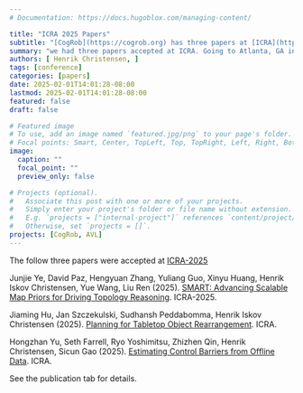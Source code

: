 ```yaml
---
# Documentation: https://docs.hugoblox.com/managing-content/

title: "ICRA 2025 Papers"
subtitle: "[CogRob](https://cogrob.org) has three papers at [ICRA](https://2025.ieee-icra.org/) "
summary: "we had three papers accepted at ICRA. Going to Atlanta, GA in May"
authors: [ Henrik Christensen, ]
tags: [conference]
categories: [papers]
date: 2025-02-01T14:01:28-08:00
lastmod: 2025-02-01T14:01:28-08:00
featured: false
draft: false

# Featured image
# To use, add an image named `featured.jpg/png` to your page's folder.
# Focal points: Smart, Center, TopLeft, Top, TopRight, Left, Right, BottomLeft, Bottom, BottomRight.
image:
  caption: ""
  focal_point: ""
  preview_only: false

# Projects (optional).
#   Associate this post with one or more of your projects.
#   Simply enter your project's folder or file name without extension.
#   E.g. `projects = ["internal-project"]` references `content/project/deep-learning/index.md`.
#   Otherwise, set `projects = []`.
projects: [CogRob, AVL]
---
```

The follow three papers were accepted at [ICRA-2025](https://2025.ieee-icra.org/)

Junjie Ye, David Paz, Hengyuan Zhang, Yuliang Guo, Xinyu Huang, Henrik Iskov Christensen, Yue Wang, Liu Ren (2025). [SMART: Advancing Scalable Map Priors for Driving Topology Reasoning](https://hichristensen.com/publication/icra-2025-smart/). ICRA-2025.

Jiaming Hu, Jan Szczekulski, Sudhansh Peddabomma, Henrik Iskov Christensen (2025). [Planning for Tabletop Object Rearrangement](https://hichristensen.com/publication/icra-2025-rearrange/). ICRA.

Hongzhan Yu, Seth Farrell, Ryo Yoshimitsu, Zhizhen Qin, Henrik Christensen, Sicun Gao (2025). [Estimating Control Barriers from Offline Data](https://hichristensen.com/publication/icra-2025-cbf/). ICRA. 

See the publication tab for details. 
